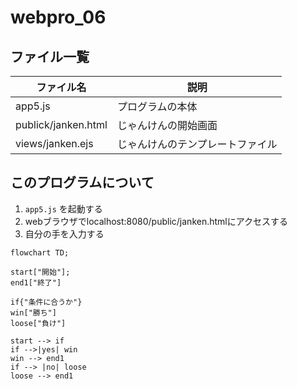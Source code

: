 # webpro_06

## ファイル一覧
ファイル名 | 説明
-|-
app5.js| プログラムの本体
publick/janken.html | じゃんけんの開始画面
views/janken.ejs | じゃんけんのテンプレートファイル

## このプログラムについて 

1. ```app5.js``` を起動する
1. webブラウザでlocalhost:8080/public/janken.htmlにアクセスする
1. 自分の手を入力する

```mermaid
flowchart TD;

start["開始"];
end1["終了"]

if{"条件に合うか"}
win["勝ち"]
loose["負け"]

start --> if
if -->|yes| win
win --> end1
if --> |no| loose
loose --> end1
```

